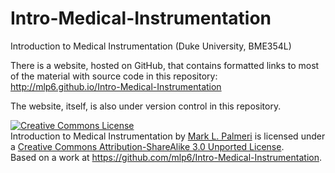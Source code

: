 Intro-Medical-Instrumentation
=============================

Introduction to Medical Instrumentation (Duke University, BME354L)

There is a website, hosted on GitHub, that contains formatted links to most of the material with source code in this repository: http://mlp6.github.io/Intro-Medical-Instrumentation

The website, itself, is also under version control in this repository.


<a rel="license" href="http://creativecommons.org/licenses/by-sa/3.0/deed.en_US"><img alt="Creative Commons License" style="border-width:0" src="http://i.creativecommons.org/l/by-sa/3.0/88x31.png" /></a><br /><span xmlns:dct="http://purl.org/dc/terms/" property="dct:title">Introduction to Medical Instrumentation</span> by <a xmlns:cc="http://creativecommons.org/ns#" href="https://github.com/mlp6/" property="cc:attributionName" rel="cc:attributionURL">Mark L. Palmeri</a> is licensed under a <a rel="license" href="http://creativecommons.org/licenses/by-sa/3.0/deed.en_US">Creative Commons Attribution-ShareAlike 3.0 Unported License</a>.<br />Based on a work at <a xmlns:dct="http://purl.org/dc/terms/" href="https://github.com/mlp6/Intro-Medical-Instrumentation" rel="dct:source">https://github.com/mlp6/Intro-Medical-Instrumentation</a>.

